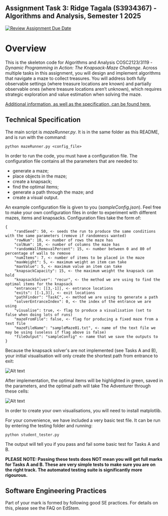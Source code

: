 ## Assignment Task 3: Ridge Tagala (S3934367) - Algorithms and Analysis, Semester 1 2025

[![Review Assignment Due Date](https://classroom.github.com/assets/deadline-readme-button-22041afd0340ce965d47ae6ef1cefeee28c7c493a6346c4f15d667ab976d596c.svg)](https://classroom.github.com/a/Kf5p43g2)
# Overview

This is the skeleton code for Algorithms and Analysis COSC2123/3119 - *Dynamic Programming in Action: The Knapsack-Maze Challenge*. Across multiple tasks in this assignment, you will design and implement algorithms that navigate a maze to collect treasures. You will address both fully observable settings (where treasure
locations are known) and partially observable ones (where treasure locations aren’t unknown),
which requires strategic exploration and value estimation when solving the maze.

[Additional information, as well as the specification, can be found here.](https://rmit.instructure.com/courses/141229/assignments/1076865)

## Technical Specification

The main script is *mazeRunner.py*. It is in the same folder as this README, and is run with the command:

```python mazeRunner.py <config_file>```

In order to run the code, you must have a configuration file. The configuration file contains all the parameters that are needed to:
- generate a maze;
- place objects in the maze;
- create a knapsack;
- find the optimal items;
- generate a path through the maze; and
- create a visual output.

An example configuration file is given to you (*sampleConfig.json*). Feel free to make your own configuration files in order to experiment with different mazes, items and knapsacks. Configuration files take the form of:
```
{
    "randSeed": 50, <- seeds the run to produce the same conditions with the same parameters (remove if randomness wanted)
    "rowNum": 10, <- number of rows the maze has
    "colNum": 10, <- number of columns the maze has
    "randomWallRemovalPercent": 15, <- number between 0 and 80 of percentage of walls to remove
    "numItems": 7, <- number of items to be placed in the maze
    "maxWeight": 5, <- maximum weight an item can take
    "maxValue": 5, <- maximum value an item can take
    "knapsackCapacity": 15, <- the maximum weight the knapsack can hold
    "knapsackSolver": "recur", <- the method we are using to find the optimal items for the knapsack
    "entrances": [[3,-1]], <- entrance locations
    "exits": [[-1,3]], <- exit locations
    "pathFinder": "TaskC", <- method we are using to generate a path
    "solverEntranceIndex": 0, <- the index of the entrance we are using
    "visualise": true, <- flag to produce a visualisation (set to false when doing lots of runs)
    "mazeFromFile": false, <- flag for producing a fixed maze from a text file
    "mazeFileName": "sampleMaze01.txt", <- name of the text file we may be using (useless if flag above is false)
    "fileOutput": "sampleConfig" <- name that we save the outputs to
}
```

Because the knapsack solver's are not implemented (see Tasks A and B), your initial visualisation will only create the shortest path from entrance to exit:

![Alt text](testing/example_viz/example_viz_bad.png)

After implementation, the optimal items will be highlighted in green, saved in the parameters, and the optimal path will take The Adventurer through these cells:

![Alt text](testing/example_viz/example_viz.png)

In order to create your own visualisations, you will need to install matplotlib.

For your convenience, we have included a very basic test file. It can be run by entering the testing folder and running:

```python student_tester.py```

The output will tell you if you pass and fail some basic test for Tasks A and B.

**PLEASE NOTE: Passing these tests does NOT mean you will get full marks for Tasks A and B. These are very simple tests to make sure you are on the right track. The automated testing suite is significantly more rigourous.**

## Software Engineering Practices

Part of your mark is formed by following good SE practices. For details on this, please see the FAQ on EdStem.
